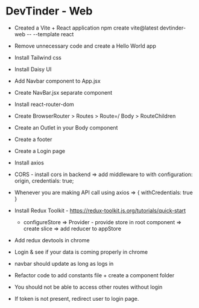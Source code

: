 # DevTinder - Web

- Created a Vite + React application 
    npm create vite@latest devtinder-web -- --template react

- Remove unnecessary code and create a Hello World app
- Install Tailwind css
- Install Daisy UI
- Add Navbar component to App.jsx
- Create NavBar.jsx separate component
- Install react-router-dom
- Create BrowserRouter > Routes > Route=/ Body > RouteChildren
- Create an Outlet in your Body component
- Create a footer
- Create a Login page
- Install axios
- CORS - install cors in backend => add middleware to with configuration: origin, credentials: true;
- Whenever you are making API call using axios => { withCredentials: true }

- Install Redux Toolkit - https://redux-toolkit.js.org/tutorials/quick-start
    - configureStore => Provider - provide store in root component => create slice => add reducer to appStore

- Add redux devtools in chrome
- Login & see if your data is coming properly in chrome
- navbar should update as long as logs in
- Refactor code to add constants file + create a component folder 
- You should not be able to access other routes without login
- If token is not present, redirect user to login page.

